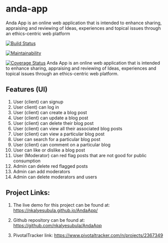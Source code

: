 # anda-app

Anda App is an online web application that is intended to enhance sharing, appraising and reviewing of Ideas, experiences and topical issues through an ethics-centric web platform

[![Build Status](https://travis-ci.org/nkalyesubula/AndaApp.svg?branch=develop)](https://travis-ci.org/nkalyesubula/AndaApp)

[![Maintainability](https://api.codeclimate.com/v1/badges/d37f4edc403670ba3a40/maintainability)](https://codeclimate.com/github/nkalyesubula/AndaApp/maintainability)

[![Coverage Status](https://coveralls.io/repos/github/nkalyesubula/AndaApp/badge.svg?branch=develop)](https://coveralls.io/github/nkalyesubula/AndaApp?branch=develop)
Anda App is an online web application that is intended to enhance sharing, appraising and reviewing of Ideas, experiences and topical issues through an ethics-centric web platform.

## Features (UI)
1. User (client) can signup 
2. User client) can log in
3. User (client) can create a blog post
4. User (client) can update a blog post 
5. User (client) can delete their blog post
6. User (client) can view all their associated blog posts
7. User (client) can view a particular blog post
8. User can search for a particular blog post
9. User (client) can comment on a particular blog
10. User can like or dislike a blog post
11. User (Moderator) can red flag posts that are not good for public consumption 
12. Admin can delete red flagged posts
13. Admin can add moderators
14. Admin can delete moderators and users


## Project Links:
1. The live demo for this project can be found at: 
   https://nkalyesubula.github.io/AndaApp/

2. Github repository can be found at:
   https://github.com/nkalyesubula/AndaApp

3. PivotalTracker link: https://www.pivotaltracker.com/n/projects/2367349

